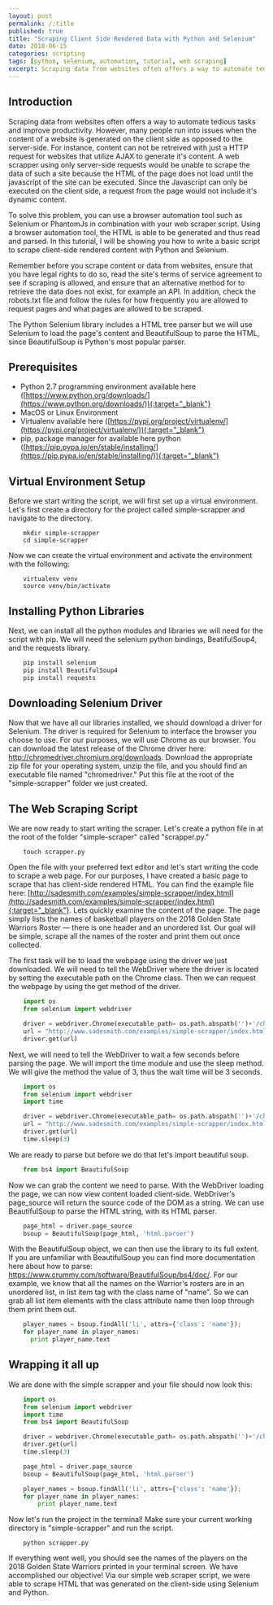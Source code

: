 ```yaml
---
layout: post
permalink: /:title
published: true
title: "Scraping Client Side Rendered Data with Python and Selenium"
date: 2018-06-15
categories: scripting
tags: [python, selenium, automation, tutorial, web scraping]
excerpt: Scraping data from websites often offers a way to automate tedious tasks and improve productivity. However, many people run into issues when the content of a website is generated on the client side as opposed to the server-side.
---
```


Introduction
------------

Scraping data from websites often offers a way to automate tedious tasks and improve productivity. However, many people run into issues when the content of a website is generated on the client side as opposed to the server-side. For instance, content can not be retreived with just a HTTP request for websites that utilize AJAX to generate it's content. A web scrapper using only server-side requests would be unable to scrape the data of such a site because the HTML of the page does not load until the javascript of the site can be executed. Since the Javascript can only be executed on the client side, a request from the page would not include it's dynamic content.

To solve this problem, you can use a browser automation tool such as Selenium or PhantomJs in combination with your web scraper script. Using a browser automation tool, the HTML is able to be generated and thus read and parsed. In this tutorial, I will be showing you how to write a basic script to scrape client-side rendered content with Python and Selenium.

Remember before you scrape content or data from websites, ensure that you have legal rights to do so, read the site's terms of service agreement to see if scraping is allowed, and ensure that an alternative method for to retrieve the data does not exist, for example an API. In addition, check the robots.txt file and follow the rules for how frequently you are allowed to request pages and what pages are allowed to be scraped.

The Python Selenium library includes a HTML tree parser but we will use Selenium to load the page's content and BeautifulSoup to parse the HTML, since BeautifulSoup is Python's most popular parser.

Prerequisites
-------------

*   Python 2.7 programming environment available here ([https://www.python.org/downloads/](https://www.python.org/downloads/)){:target="_blank"}
*   MacOS or Linux Environment
*   Virtualenv available here ([https://pypi.org/project/virtualenv/](https://pypi.org/project/virtualenv/)){:target="_blank"}
*   pip, package manager for available here python ([https://pip.pypa.io/en/stable/installing/](https://pip.pypa.io/en/stable/installing/)){:target="_blank"}

Virtual Environment Setup
-------------------------

Before we start writing the script, we will first set up a virtual environment. Let's first create a directory for the project called simple-scrapper and navigate to the directory.
```terminal
    mkdir simple-scrapper
    cd simple-scrapper
```

Now we can create the virtual environment and activate the environment with the following:
```terminal
    virtualenv venv
    source venv/bin/activate
```

Installing Python Libraries
---------------------------

Next, we can install all the python modules and libraries we will need for the script with pip. We will need the selenium python bindings, BeatifulSoup4, and the requests library.
```python
    pip install selenium
    pip install BeautifulSoup4
    pip install requests
```

Downloading Selenium Driver
---------------------------

Now that we have all our libraries installed, we should download a driver for Selenium. The driver is required for Selenium to interface the browser you choose to use. For our purposes, we will use Chrome as our browser. You can download the latest release of the Chrome driver here: http://chromedriver.chromium.org/downloads. Download the appropriate zip file for your operating system, unzip the file, and you should find an executable file named "chromedriver." Put this file at the root of the "simple-scrapper" folder we just created.

The Web Scraping Script
-----------------------

We are now ready to start writing the scraper. Let's create a python file in at the root of the folder "simple-scraper" called "scrapper.py."
```terminal
    touch scrapper.py
```

Open the file with your preferred text editor and let's start writing the code to scrape a web page. For our purposes, I have created a basic page to scrape that has client-side rendered HTML. You can find the example file here: [http://sadesmith.com/examples/simple-scrapper/index.html](http://sadesmith.com/examples/simple-scrapper/index.html){:target="_blank"}. Lets quickly examine the content of the page. The page simply lists the names of basketball players on the 2018 Golden State Warriors Roster — there is one header and an unordered list. Our goal will be simple, scrape all the names of the roster and print them out once collected.

The first task will be to load the webpage using the driver we just downloaded. We will need to tell the WebDriver where the driver is located by setting the executable path on the Chrome class. Then we can request the webpage by using the get method of the driver.
```python
    import os
    from selenium import webdriver

    driver = webdriver.Chrome(executable_path= os.path.abspath('')+'/chromedriver')
    url = "http://www.sadesmith.com/examples/simple-scrapper/index.html"
    driver.get(url)
```

Next, we will need to tell the WebDriver to wait a few seconds before parsing the page. We will import the time module and use the sleep method. We will give the method the value of 3, thus the wait time will be 3 seconds.
```python
    import os
    from selenium import webdriver
    import time

    driver = webdriver.Chrome(executable_path= os.path.abspath('')+'/chromedriver')
    url = "http://www.sadesmith.com/examples/simple-scrapper/index.html"
    driver.get(url)
    time.sleep(3)
```

We are ready to parse but before we do that let's import beautiful soup.
```python
    from bs4 import BeautifulSoup
```
Now we can grab the content we need to parse. With the WebDriver loading the page, we can now view content loaded client-side. WebDriver's page_source will return the source code of the DOM as a string. We can use BeautifulSoup to parse the HTML string, with its HTML parser.
```python
    page_html = driver.page_source
    bsoup = BeautifulSoup(page_html, 'html.parser')
```

With the BeautifulSoup object, we can then use the library to its full extent. If you are unfamiliar with BeautifulSoup you can find more documentation here about how to parse: https://www.crummy.com/software/BeautifulSoup/bs4/doc/. For our example, we know that all the names on the Warrior's rosters are in an unordered list, in list item tag with the class name of "name". So we can grab all list item elements with the class attribute name then loop through them print them out.
```python
    player_names = bsoup.findAll('li', attrs={'class': 'name'});
    for player_name in player_names:
      print player_name.text
```

Wrapping it all up
------------------

We are done with the simple scrapper and your file should now look this:
```python
    import os
    from selenium import webdriver
    import time
    from bs4 import BeautifulSoup

    driver = webdriver.Chrome(executable_path= os.path.abspath('')+'/chromedriver')
    driver.get(url)
    time.sleep(3)

    page_html = driver.page_source
    bsoup = BeautifulSoup(page_html, 'html.parser')

    player_names = bsoup.findAll('li', attrs={'class': 'name'});
    for player_name in player_names:
        print player_name.text
```

Now let's run the project in the terminal! Make sure your current working directory is "simple-scrapper" and run the script.
```terminal
    python scrapper.py
```

If everything went well, you should see the names of the players on the 2018 Golden State Warriors printed in your terminal screen. We have accomplished our objective! Via our simple web scraper script, we were able to scrape HTML that was generated on the client-side using Selenium and Python.
